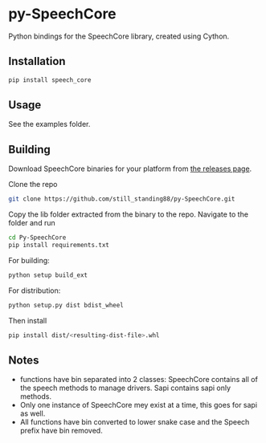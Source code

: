 # py-SpeechCore

Python bindings for the SpeechCore library, created using Cython.

## Installation

```bash
pip install speech_core
```

## Usage

See the examples folder.

## Building

Download SpeechCore binaries for your platform from [the releases page](https://github.com/still-standing88/SpeechCore/releases).

Clone the repo
```bash
git clone https://github.com/still_standing88/py-SpeechCore.git
```

Copy the lib folder extracted from the binary to the repo.
Navigate to the folder and run
```bash
cd Py-SpeechCore
pip install requirements.txt
```

For building:
```bash
python setup build_ext
```

For distribution:
```bash
python setup.py dist bdist_wheel
```
Then install
```bash
pip install dist/<resulting-dist-file>.whl
```

## Notes

* functions have bin separated into 2 classes: SpeechCore contains all of the speech methods to manage drivers. Sapi contains sapi only methods.
* Only one instance of SpeechCore mey exist at a time, this goes for sapi as well.
* All functions have bin converted to lower snake case and the Speech prefix have bin removed.
